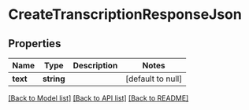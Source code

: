 # CreateTranscriptionResponseJson

## Properties
Name | Type | Description | Notes
------------ | ------------- | ------------- | -------------
**text** | **string** |  | [default to null]

[[Back to Model list]](../README.md#documentation-for-models) [[Back to API list]](../README.md#documentation-for-api-endpoints) [[Back to README]](../README.md)



